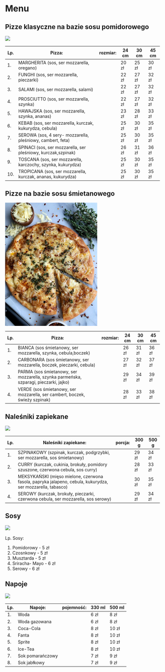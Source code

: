 # Menu

## Pizze klasyczne na bazie sosu pomidorowego

<img src="pizzaa/Pizza Dough recipe – best ever homemade pizza!.jpeg" width =300>

|Lp.|Pizza:                                                                |rozmiar: |24 cm |30 cm |45 cm |
|---|----------------------------------------------------------------------|---------|------|------|------|
|1. |MARGHERITA (sos, ser mozzarella, oregano)                             |         |20 zł |25 zł |30 zł |
|2. |FUNGHI (sos, ser mozzarella, pieczarki)                               |         |22 zł |27 zł |32 zł |
|3. |SALAMI (sos, ser mozzarella, salami)                                  |         |22 zł |27 zł |32 zł |
|4. |PROSCIUTTO (sos, ser mozzarella, szynka)                              |         |22 zł |27 zł |32 zł |
|5. |HAWAJSKA (sos, ser mozzarella, szynka, ananas)                        |         |23 zł |28 zł |33 zł |
|6. |KEBAB (sos, ser mozzarella, kurczak, kukurydza, cebula)               |         |25 zł |30 zł |35 zł |
|7. |SEROWA (sos, 4 sery- mozzarella, pleśniowy, cambert, feta)            |         |25 zł |30 zł |35 zł |
|8. |SPINACI (sos, ser mozzarella, ser pleśniowy, kurczak,szpinak)         |         |26 zł |31 zł |36 zł |
|9. |TOSCANA (sos, ser mozzarella, karczochy, szynka, kukurydza)           |         |25 zł |30 zł |35 zł |
|10.|TROPICANA (sos, ser mozzarella, kurczak, ananas, kukurydza)           |         |25 zł |30 zł |35 zł |

## Pizze na bazie sosu śmietanowego

<img src="pizzaa/The Most Cheesy French Onion Soup Pizza - rachLmansfield.jpeg" width =300>

|Lp.|Pizza:                                                                               |rozmiar:|24 cm |30 cm |45 cm |
|---|-------------------------------------------------------------------------------------|--------|------|------|------|     
|1. |BIANCA (sos śmietanowy, ser mozzarella, szynka, cebula,boczek)                       |        |26 zł |31 zł |36 zł |
|2. |CARBONARA (sos śmietanowy, ser mozzarella, boczek, pieczarki, cebula)                |        |27 zł |32 zł |37 zł |
|3. |PARMA (sos śmietanowy, ser mozzarella, szynka parmeńska, szparagi, pieczarki, jajko) |        |29 zł |34 zł |39 zł |
|4. |VERDE (sos śmietanowy, ser mozzarella, ser cambert, boczek, świeży szpinak)          |        |28 zł |33 zł |38 zł |

## Naleśniki zapiekane

<img src="naleśniki,sosy,napoje/84c877d5-3da2-49ef-b63d-b17c8492f251.jpeg" width =300>

|Lp.|Naleśniki zapiekane:                                                                                        |porcja:|300 g |500 g |
|---|------------------------------------------------------------------------------------------------------------|-------|------|------|
|1. |SZPINAKOWY (szpinak, kurczak, podgrzybki, ser mozzarella, sos śmietanowy)                                   |       |29 zł |34 zł |
|2. |CURRY (kurczak, cukinia, brokuły, pomidory szuszone, czerwona cebula, sos curry)                            |       |28 zł |33 zł |
|3. |MEKSYKAŃSKI (mięso mielone, czerwona fasola, papryka jalapeno, cebula, kukurydza, ser mozzarella, tabasco)  |       |30 zł |35 zł |
|4. |SEROWY (kurczak, brokuły, pieczarki, czerwona cebula, ser mozzarella, sos serowy)                           |       |29 zł |34 zł |

## Sosy

<img src="naleśniki,sosy,napoje/_ (10).jpeg" width =300>

Lp. Sosy:         
1. Pomidorowy - 5 zł         
2. Czosnkowy - 5 zł             
3. Musztarda - 5 zł             
4. Sriracha- Mayo - 6 zł      
5. Serowy - 6 zł

## Napoje

<img src="naleśniki,sosy,napoje/3d model Refrigerator Coca-cola.jpeg" width =300>

|Lp.| Napoje:          |pojemność: |330 ml|500 ml |
|---|------------------|-----------|------|-------|
|1. |Woda              |           |6 zł  |8 zł   |   
|2. |Woda gazowana     |           |6 zł  |8 zł   | 
|3. |Coca-Cola         |           |8 zł  |10 zł  |
|4. |Fanta             |           |8 zł  |10 zł  |
|5. |Sprite            |           |8 zł  |10 zł  |
|6. |Ice-Tea           |           |8 zł  |10 zł  |
|7. |Sok pomarańczowy  |           |7 zł  |9 zł   |
|8. |Sok jabłkowy      |           |7 zł | 9 zł   |






